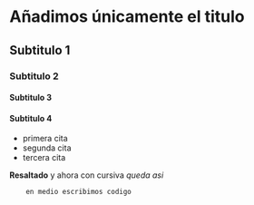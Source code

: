# Añadimos únicamente el titulo

## Subtitulo 1

### Subtitulo 2

#### Subtitulo 3

#### Subtitulo 4

- primera cita
- segunda cita
- tercera cita

**Resaltado** y ahora con cursiva *queda asi*

```shell
    en medio escribimos codigo
```
